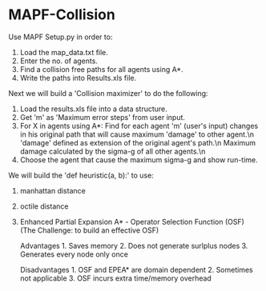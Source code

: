 # MAPF-Collision

Use MAPF Setup.py in order to:
  1. Load the map_data.txt file.
  2. Enter the no. of agents.
  3. Find a collision free paths for all agents using A*.
  4. Write the paths into Results.xls file.
  
Next we will build a 'Collision maximizer' to do the following:
  1. Load the results.xls file into a data structure.
  2. Get 'm' as 'Maximum error steps' from user input.
  3. For X in agents using A*:
      Find for each agent 'm' (user's input) changes in his original path that will cause maximum 'damage' to other agent.\n
      'damage' defined as extension of the original agent's path.\n
      Maximum damage calculated by the sigma-g of all other agents.\n
  4. Choose the agent that cause the maximum sigma-g and show run-time.
  
We will build the 'def heuristic(a, b):' to use:
  1. manhattan distance
  2. octile distance
  3. Enhanced Partial Expansion A* - Operator Selection Function (OSF) (The Challenge: to build an effective OSF)
      
      Advantages
                  1. Saves memory
                  2. Does not generate surlplus nodes
                  3. Generates every node only once

      Disadvantages
                  1. OSF and EPEA* are domain dependent
                  2. Sometimes not applicable
                  3. OSF incurs extra time/memory overhead

